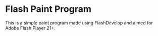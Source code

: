 # Flash Paint Program
This is a simple paint program made using FlashDevelop and aimed for Adobe Flash Player 21+.
